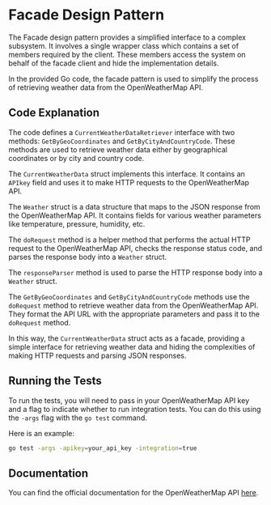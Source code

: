 # Facade Design Pattern

The Facade design pattern provides a simplified interface to a complex subsystem. It involves a single wrapper class which contains a set of members required by the client. These members access the system on behalf of the facade client and hide the implementation details.

In the provided Go code, the facade pattern is used to simplify the process of retrieving weather data from the OpenWeatherMap API.

## Code Explanation

The code defines a `CurrentWeatherDataRetriever` interface with two methods: `GetByGeoCoordinates` and `GetByCityAndCountryCode`. These methods are used to retrieve weather data either by geographical coordinates or by city and country code.

The `CurrentWeatherData` struct implements this interface. It contains an `APIkey` field and uses it to make HTTP requests to the OpenWeatherMap API.

The `Weather` struct is a data structure that maps to the JSON response from the OpenWeatherMap API. It contains fields for various weather parameters like temperature, pressure, humidity, etc.

The `doRequest` method is a helper method that performs the actual HTTP request to the OpenWeatherMap API, checks the response status code, and parses the response body into a `Weather` struct.

The `responseParser` method is used to parse the HTTP response body into a `Weather` struct.

The `GetByGeoCoordinates` and `GetByCityAndCountryCode` methods use the `doRequest` method to retrieve weather data from the OpenWeatherMap API. They format the API URL with the appropriate parameters and pass it to the `doRequest` method.

In this way, the `CurrentWeatherData` struct acts as a facade, providing a simple interface for retrieving weather data and hiding the complexities of making HTTP requests and parsing JSON responses.

## Running the Tests

To run the tests, you will need to pass in your OpenWeatherMap API key and a flag to indicate whether to run integration tests. You can do this using the `-args` flag with the `go test` command.

Here is an example:

```bash
go test -args -apikey=your_api_key -integration=true
```

## Documentation

You can find the official documentation for the OpenWeatherMap API [here](https://openweathermap.org/api).